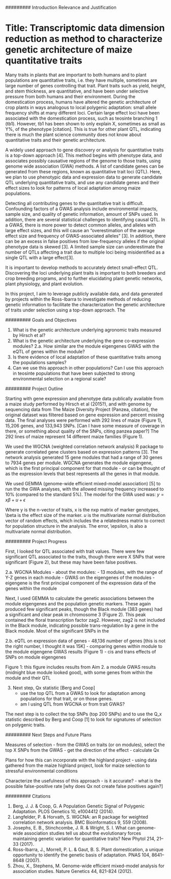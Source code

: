 #########
Introduction
Relevance and Justification

# Title: Transcriptomic data dimension reduction as method to characterize genetic architecture of maize quantitative traits

Many traits in plants that are important to both humans and to plant populations are quantitative traits, i.e. they have multiple, sometimes are large number of genes controlling that trait. Plant traits such as yield, height, and stem thickness, are quantitative, and have been under selective pressure from both humans and their environment. During the domestication process, humans have altered the genetic architecture of crop plants in ways analogous to local polygenic adaptation: small allele frequency shifts at many different loci. Certain large effect loci have been associated with the domestication process, such as teosinte branching 1 (tb1). However, tb1 has been shown to only explain X, sometimes as small as Y%, of the phenotype [citation]. This is true for other plant QTL, indicating there is much the plant science community does not know about quantitative traits and their genetic architecture.

A widely used approach to gene discovery or analysis for quantitative traits is a top-down approach [4]. This method begins with phenotype data, and associates possibly causative regions of the genome to those traits, using genome wide association (GWA) methods. A list of candidate genes can be generated from these regions, known as quantitative trait loci (QTL). Here, we plan to use phenotypic data and expression data to generate candidate QTL underlying quantitative traits, and use any candidate genes and their effect sizes to look for patterns of local adaptation among maize populations.

Detecting all contributing genes to the quantitative trait is difficult. Confounding factors of a GWAS analysis include environmental impacts, sample size, and quality of genetic information, amount of SNPs used. In addition, there are several statistical challenges to identifying causal QTL. In a GWAS, there is more power to detect common alleles, and alleles with large effect sizes, and this will cause an “overestimation of the average effect size and frequency of GWAS-associated alleles” [3]. In addition, there can be an excess in false positives from low-frequency alleles if the original phenotype data is skewed [3]. A limited sample size can underestimate the number of QTLs affecting a trait due to multiple loci being misidentified as a single QTL with a large effect[3]. 

It is important to develop methods to accurately detect small-effect QTL. Discovering the loci underlying plant traits is important to both breeders and crop breeding programs, and to further elucidating plant genetic networks, plant physiology, and plant evolution.

In this project, I aim to leverage publicly available data, and data generated by projects within the Ross-Ibarra to investigate methods of reducing genetic information to facilitate the characterization the genetic architecture of traits under selection using a top-down approach. The

#########
Goals and Objectives


1. What is the genetic architecture underlying agronomic traits measured by Hirsch et al?
2. What is the genetic architecture underlying the gene co-expression modules?
   2.a. How similar are the module eigengenes GWAS with the eQTL of genes within the module?
3. Is there evidence of local adaptation of these quantitative traits among the populations samples?
4. Can we use this approach in other populations? Can I use this approach in teosinte populations that have been subjected to strong environmental selection on a regional scale?

#########
Project Outline

Starting with gene expression and phenotype data publically available from a maize study performed by Hirsch et al (2015?), and with genome by sequencing data from The Maize Diversity Project (Panzea, citation), the original dataset was filtered based on gene expression and percent missing data. The final analyses were performed with 292 lines of maize (Figure 1), 15,206 genes, and 133,943 SNPs. [Can I have some measure of coverage in there, or something about quality of the SNPs, citing panzea paper?] The 292 lines of maize represent 14 different maize families (Figure 1).

We used the WGCNA (weighted correlation network analysis) R package to generate correlated gene clusters based on expression patterns [3]. The network analysis generated 15 gene modules that had a range of 30 genes to 7934 genes per module. WGCNA generates the module eigengene, which is the first principal component for that module - or can be thought of as the expression levels that best represents all the genes in that module.

We used GEMMA (genome-wide efficient mixed-model association) [5] to run the the GWA analyses, with the allowed missing frequency increased to 10% (compared to the standard 5%). The model for the GWA used was:
$y = x\beta + u + \epsilon$

Where y is the n-vector of traits, x is the nxp matrix of marker genotypes, \beta is the effect size of the marker. $u$ is the multivariate normal distribution vector of random effects, which includes the a relatedness matrix to correct for population structure in the analysis. The error, \epsilon, is also a multivariate normal distribution.


#########
Project Progress


First, I looked for QTL associated with trait values. There were few significant QTL associated to the traits, though there were X SNPs that were significant (Figure 2), but these may have been false positives. 

2.a. WGCNA Modules
    - about the modules:
        - 13 modules, with the range of Y-Z genes in each module
    - GWAS on the eigengenes of the modules
        - eigengene is the first principal component of the expression data of the genes within the module

Next, I used GEMMA to calculate the genetic associations between the module eigengenes and the population genetic markers. These again produced few significant peaks, though the Black module (383 genes) had a significant and clear peak in chromosome 3 (Figure 2). This peak contained the floral transcription factor zag2. However, zag2 is not included in the Black module, indicating possible trans-regulation by a gene in the Black module. Most of the significant SNPs in the 

2.b. eQTL on expression data of genes
    - 48,136 number of genes [this is not the right number, I thought it was 15K]
    - comparing genes within module to the module eigengene GWAS results (Figure 1)
    - cis and trans effects of SNPs on module eigengenes

Figure 1: this figure includes results from Aim 2.
    a module GWAS results (midnight blue module looked good), with some genes from within the module and their QTL

3. Next step, Qx statistic [Berg and Coop]
    - use the top QTL from a GWAS to look for adaptation among populations for that trait, or on those genes.
    - am I using QTL from WGCNA or from trait GWAS?

The next step is to collect the top SNPs (top 200 SNPs) and to use the Q_x statistic described by Berg and Coop [1] to look for signatures of selection on polygenic traits.

#########
Next Steps and Future Plans

Measures of selection
    - from the GWAS on traits (or on modules), select the top X SNPs from the GWAS
    - get the direction of the effect
    - calculate Qx

Plans for how this can incorporate with the highland project
    - using data gathered from the maize highland project,
        look for maize selection to stressful environmental conditions

Characterize the usefulness of this approach
    - is it accurate?
    - what is the possible false-positive rate [why does Qx not create false positives again?]



#########
Citations

1. Berg, J. J. & Coop, G. A Population Genetic Signal of Polygenic Adaptation. PLOS Genetics 10, e1004412 (2014).
2. Langfelder, P. & Horvath, S. WGCNA: an R package for weighted correlation network analysis. BMC Bioinformatics 9, 559 (2008).
3. Josephs, E. B., Stinchcombe, J. R. & Wright, S. I. What can genome-wide association studies tell us about the evolutionary forces maintaining genetic variation for quantitative traits? New Phytol 214, 21–33 (2017).
4. Ross-Ibarra, J., Morrell, P. L. & Gaut, B. S. Plant domestication, a unique opportunity to identify the genetic basis of adaptation. PNAS 104, 8641–8648 (2007).
5. Zhou, X., Stephens, M. Genome-wide efficient mixed-model analysis for association studies. Nature Genetics 44, 821-824 (2012). 



